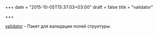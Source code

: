 +++
date = "2015-10-05T15:37:03+03:00"
draft = false
title = "validator"

+++

<p><a href="https://github.com/go-playground/validator">validator</a>&nbsp;- Пакет для валидации полей структуры.</p>

